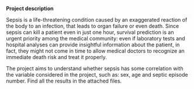**Project description**

Sepsis is a life-threatening condition caused by an exaggerated reaction of the body to an infection, that leads to organ failure or even death. Since sepsis can kill a patient even in just one hour, survival prediction is an urgent priority among the medical community: even if laboratory tests and hospital analyses can provide insightful information about the patient, in fact, they might not come in time to allow medical doctors to recognize an immediate death risk and treat it properly.

The project aims to understand whether sepsis has some correlation with the variable considered in the project, such as: sex, age and septic episode number. Find all the results in the attached files. 
